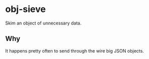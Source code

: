 obj-sieve
=========
Skim an object of unnecessary data.

Why
---
It happens pretty often to send through the wire big JSON objects.

